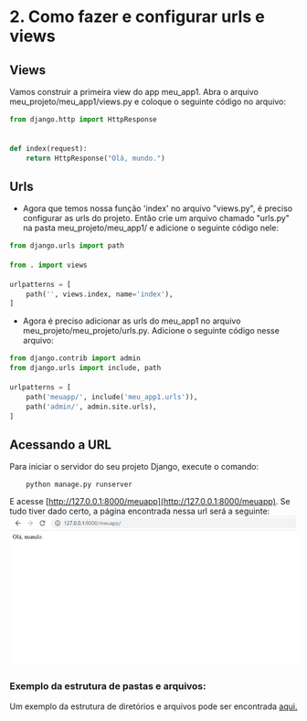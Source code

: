 # 2. Como fazer e configurar urls e views

## Views

Vamos construir a primeira view do app meu_app1. Abra o arquivo meu_projeto/meu_app1/views.py e coloque o seguinte código no arquivo:

```python
from django.http import HttpResponse


def index(request):
    return HttpResponse("Olá, mundo.")
```

## Urls

- Agora que temos nossa função 'index' no arquivo "views.py", é preciso configurar as urls do projeto. Então crie um arquivo chamado "urls.py" na pasta meu_projeto/meu_app1/ e adicione o seguinte código nele:

```python
from django.urls import path

from . import views

urlpatterns = [
    path('', views.index, name='index'),
]
```

- Agora é preciso adicionar as urls do meu_app1 no arquivo meu_projeto/meu_projeto/urls.py. Adicione o seguinte código nesse arquivo:

```python
from django.contrib import admin
from django.urls import include, path

urlpatterns = [
    path('meuapp/', include('meu_app1.urls')),
    path('admin/', admin.site.urls),
]
```

## Acessando a URL

Para iniciar o servidor do seu projeto Django, execute o comando:

        python manage.py runserver

E acesse [http://127.0.0.1:8000/meuapp](http://127.0.0.1:8000/meuapp). Se tudo tiver dado certo, a página encontrada nessa url será a seguinte: 
![Django Success](https://github.com/nunescarol/es3/blob/main/imagens/django-view-meuapp.png?raw=true)

### Exemplo da estrutura de pastas e arquivos:

Um exemplo da estrutura de diretórios e arquivos pode ser encontrada [aqui.](./meu_projeto)